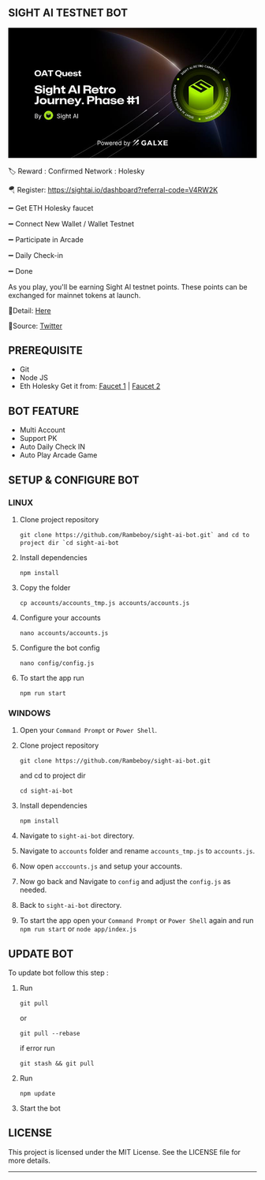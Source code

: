 ## SIGHT AI TESTNET BOT

![sight](assets/img1.png)

🏷 Reward : Confirmed
Network : Holesky

🪂 Register: https://sightai.io/dashboard?referral-code=V4RW2K

➖ Get ETH Holesky faucet

➖ Connect New Wallet / Wallet Testnet

➖ Participate in Arcade

➖ Daily Check-in

➖ Done

As you play, you'll be earning Sight Al testnet points. These points can be exchanged for mainnet tokens at launch.

📘Detail: [Here](https://sightai.gitbook.io/docs/sight-oracle-incentive-plan-season-1)

📘Source: [Twitter](https://x.com/theSightAI/status/1839696985147973783)

## PREREQUISITE

- Git
- Node JS
- Eth Holesky Get it from: [Faucet 1](https://holesky-faucet.pk910.de/) | [Faucet 2](https://bwarelabs.com/faucets/ethereum-holesky)

## BOT FEATURE

- Multi Account 
- Support PK
- Auto Daily Check IN
- Auto Play Arcade Game


## SETUP & CONFIGURE BOT

### LINUX
1. Clone project repository
   ```
   git clone https://github.com/Rambeboy/sight-ai-bot.git` and cd to project dir `cd sight-ai-bot
   ```
2. Install dependencies
   ```
   npm install
   ```
3. Copy the folder
   ```
   cp accounts/accounts_tmp.js accounts/accounts.js
   ```
5. Configure your accounts
   ```
   nano accounts/accounts.js
   ```
6. Configure the bot config
    ```
   nano config/config.js
    ```
7. To start the app run
    ```
    npm run start
    ```
   
### WINDOWS

1. Open your `Command Prompt` or `Power Shell`.

2. Clone project repository
   ```
   git clone https://github.com/Rambeboy/sight-ai-bot.git
   ```
   and cd to project dir
   ```
   cd sight-ai-bot
   ```
3. Install dependencies 
   ```
   npm install
   ```
5. Navigate to `sight-ai-bot` directory. 

6. Navigate to `accounts` folder and rename `accounts_tmp.js` to `accounts.js`.

7. Now open `acccounts.js` and setup your accounts. 

8. Now go back and Navigate to `config` and adjust the `config.js` as needed.

9. Back to `sight-ai-bot` directory. 

10.  To start the app open your `Command Prompt` or `Power Shell` again and run
    ```
    npm run start
    ```
    or
    ```
    node app/index.js
    ```

## UPDATE BOT

To update bot follow this step :
1. Run
   ```
   git pull
   ```
   or
   ```
   git pull --rebase
   ```
   if error run
   ```
   git stash && git pull
   ```
2. Run
   ```
   npm update
   ```
2. Start the bot

## LICENSE

This project is licensed under the MIT License. See the LICENSE file for more details.

---